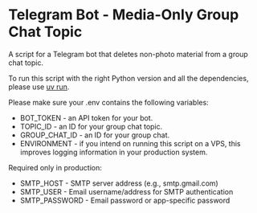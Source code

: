 # Telegram Bot - Media-Only Group Chat Topic

A script for a Telegram bot that deletes non-photo material from a group chat topic.

To run this script with the right Python version and all the dependencies, please use [uv run](https://docs.astral.sh/uv/guides/scripts/). 

Please make sure your .env contains the following variables:
- BOT_TOKEN - an API token for your bot.
- TOPIC_ID - an ID for your group chat topic.
- GROUP_CHAT_ID - an ID for your group chat.
- ENVIRONMENT - if you intend on running this script on a VPS, this improves logging
    information in your production system.

Required only in production:

- SMTP_HOST - SMTP server address (e.g., smtp.gmail.com)
- SMTP_USER - Email username/address for SMTP authentication
- SMTP_PASSWORD - Email password or app-specific password